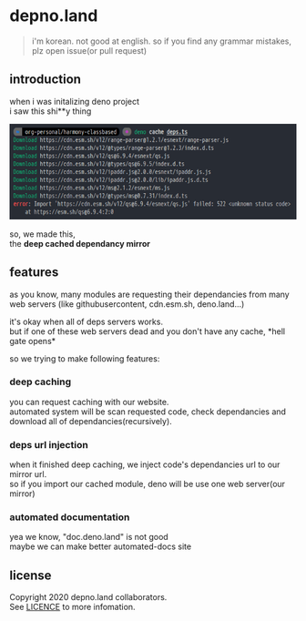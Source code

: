 # depno.land
> i'm korean. not good at english. so if you find any grammar mistakes, plz open issue(or pull request)

## introduction
when i was initalizing deno project\
i saw this shi**y thing

![522 errors on cdn.esm.sh](docs/522esmsh.png)

so, we made this,\
the **deep cached dependancy mirror**

## features
as you know, many modules are requesting their dependancies from many web servers (like githubusercontent, cdn.esm.sh, deno.land...)

it's okay when all of deps servers works.\
but if one of these web servers dead and you don't have any cache, \*hell gate opens\*

so we trying to make following features:
### deep caching
you can request caching with our website.\
automated system will be scan requested code, check dependancies and download all of dependancies(recursively).

### deps url injection
when it finished deep caching, we inject code's dependancies url to our mirror url.\
so if you import our cached module, deno will be use one web server(our mirror)

### automated documentation
yea we know, "doc.deno.land" is not good\
maybe we can make better automated-docs site

## license
Copyright 2020 depno.land collaborators.\
See [LICENCE](LICENSE) to more infomation.

